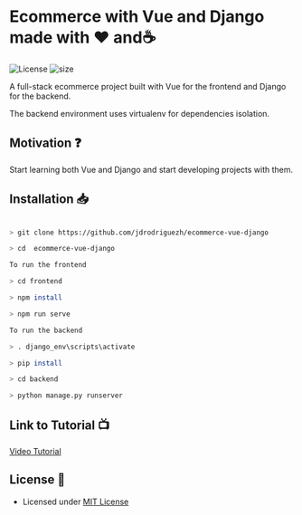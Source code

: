 # Ecommerce with Vue and Django made with :heart: and:coffee:

![License](https://img.shields.io/github/license/jdrodriguezh/ecommerce-vue-django.svg) ![size](https://img.shields.io/github/repo-size/jdrodriguezh/ecommerce-vue-django)

A full-stack ecommerce project built with Vue for the frontend and Django for the backend.

The backend environment uses virtualenv for dependencies isolation.

## Motivation :question:

Start learning both Vue and Django and start developing projects with them.

## Installation :inbox_tray:

```bash

> git clone https://github.com/jdrodriguezh/ecommerce-vue-django

> cd  ecommerce-vue-django

To run the frontend

> cd frontend

> npm install

> npm run serve

To run the backend

> . django_env\scripts\activate

> pip install

> cd backend

> python manage.py runserver

```

## Link to Tutorial :tv:

[Video Tutorial](https://www.youtube.com/watch?v=Yg5zkd9nm6w)

## License :scroll:

- Licensed under [MIT License](https://github.com/jdrodriguezh/ecommerce-vue-django/blob/main/LICENSE)